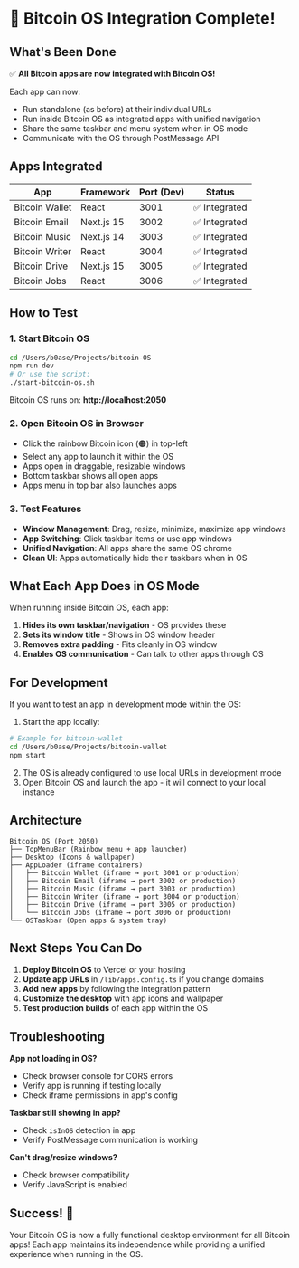 # 🎉 Bitcoin OS Integration Complete!

## What's Been Done

✅ **All Bitcoin apps are now integrated with Bitcoin OS!**

Each app can now:
- Run standalone (as before) at their individual URLs
- Run inside Bitcoin OS as integrated apps with unified navigation
- Share the same taskbar and menu system when in OS mode
- Communicate with the OS through PostMessage API

## Apps Integrated

| App | Framework | Port (Dev) | Status |
|-----|-----------|------------|--------|
| Bitcoin Wallet | React | 3001 | ✅ Integrated |
| Bitcoin Email | Next.js 15 | 3002 | ✅ Integrated |
| Bitcoin Music | Next.js 14 | 3003 | ✅ Integrated |
| Bitcoin Writer | React | 3004 | ✅ Integrated |
| Bitcoin Drive | Next.js 15 | 3005 | ✅ Integrated |
| Bitcoin Jobs | React | 3006 | ✅ Integrated |

## How to Test

### 1. Start Bitcoin OS
```bash
cd /Users/b0ase/Projects/bitcoin-OS
npm run dev
# Or use the script:
./start-bitcoin-os.sh
```
Bitcoin OS runs on: **http://localhost:2050**

### 2. Open Bitcoin OS in Browser
- Click the rainbow Bitcoin icon (🟠) in top-left
- Select any app to launch it within the OS
- Apps open in draggable, resizable windows
- Bottom taskbar shows all open apps
- Apps menu in top bar also launches apps

### 3. Test Features
- **Window Management**: Drag, resize, minimize, maximize app windows
- **App Switching**: Click taskbar items or use app windows
- **Unified Navigation**: All apps share the same OS chrome
- **Clean UI**: Apps automatically hide their taskbars when in OS

## What Each App Does in OS Mode

When running inside Bitcoin OS, each app:
1. **Hides its own taskbar/navigation** - OS provides these
2. **Sets its window title** - Shows in OS window header
3. **Removes extra padding** - Fits cleanly in OS window
4. **Enables OS communication** - Can talk to other apps through OS

## For Development

If you want to test an app in development mode within the OS:

1. Start the app locally:
```bash
# Example for bitcoin-wallet
cd /Users/b0ase/Projects/bitcoin-wallet
npm start
```

2. The OS is already configured to use local URLs in development mode
3. Open Bitcoin OS and launch the app - it will connect to your local instance

## Architecture

```
Bitcoin OS (Port 2050)
├── TopMenuBar (Rainbow menu + app launcher)
├── Desktop (Icons & wallpaper)
├── AppLoader (iframe containers)
│   ├── Bitcoin Wallet (iframe → port 3001 or production)
│   ├── Bitcoin Email (iframe → port 3002 or production)
│   ├── Bitcoin Music (iframe → port 3003 or production)
│   ├── Bitcoin Writer (iframe → port 3004 or production)
│   ├── Bitcoin Drive (iframe → port 3005 or production)
│   └── Bitcoin Jobs (iframe → port 3006 or production)
└── OSTaskbar (Open apps & system tray)
```

## Next Steps You Can Do

1. **Deploy Bitcoin OS** to Vercel or your hosting
2. **Update app URLs** in `/lib/apps.config.ts` if you change domains
3. **Add new apps** by following the integration pattern
4. **Customize the desktop** with app icons and wallpaper
5. **Test production builds** of each app within the OS

## Troubleshooting

**App not loading in OS?**
- Check browser console for CORS errors
- Verify app is running if testing locally
- Check iframe permissions in app's config

**Taskbar still showing in app?**
- Check `isInOS` detection in app
- Verify PostMessage communication is working

**Can't drag/resize windows?**
- Check browser compatibility
- Verify JavaScript is enabled

## Success! 🚀

Your Bitcoin OS is now a fully functional desktop environment for all Bitcoin apps! Each app maintains its independence while providing a unified experience when running in the OS.